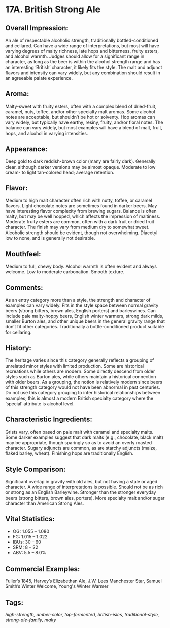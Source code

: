 # 17A. British Strong Ale

## Overall Impression: 

An ale of respectable alcoholic strength, traditionally bottled-conditioned and cellared. Can have a wide range of interpretations, but most will have varying degrees of malty richness, late hops and bitterness, fruity esters, and alcohol warmth. Judges should allow for a significant range in character, as long as the beer is within the alcohol strength range and has an interesting ‘British’ character, it likely fits the style. The malt and adjunct flavors and intensity can vary widely, but any combination should result in an agreeable palate experience.

## Aroma: 

Malty-sweet with fruity esters, often with a complex blend of dried-fruit, caramel, nuts, toffee, and/or other specialty malt aromas. Some alcohol notes are acceptable, but shouldn’t be hot or solventy. Hop aromas can vary widely, but typically have earthy, resiny, fruity, and/or floral notes. The balance can vary widely, but most examples will have a blend of malt, fruit, hops, and alcohol in varying intensities.

## Appearance: 

Deep gold to dark reddish-brown color (many are fairly dark). Generally clear, although darker versions may be almost opaque. Moderate to low cream- to light tan-colored head; average retention.

## Flavor: 

Medium to high malt character often rich with nutty, toffee, or caramel flavors. Light chocolate notes are sometimes found in darker beers. May have interesting flavor complexity from brewing sugars. Balance is often malty, but may be well hopped, which affects the impression of maltiness. Moderate fruity esters are common, often with a dark fruit or dried fruit character. The finish may vary from medium dry to somewhat sweet. Alcoholic strength should be evident, though not overwhelming. Diacetyl low to none, and is generally not desirable. 

## Mouthfeel: 

Medium to full, chewy body. Alcohol warmth is often evident and always welcome. Low to moderate carbonation. Smooth texture.

## Comments: 

As an entry category more than a style, the strength and character of examples can vary widely. Fits in the style space between normal gravity beers (strong bitters, brown ales, English porters) and barleywines. Can include pale malty-hoppy beers, English winter warmers, strong dark milds, smaller Burton ales, and other unique beers in the general gravity range that don’t fit other categories. Traditionally a bottle-conditioned product suitable for cellaring.

## History: 

The heritage varies since this category generally reflects a grouping of unrelated minor styles with limited production. Some are historical recreations while others are modern. Some directly descend from older styles such as Burton ales, while others maintain a historical connection with older beers. As a grouping, the notion is relatively modern since beers of this strength category would not have been abnormal in past centuries. Do not use this category grouping to infer historical relationships between examples; this is almost a modern British specialty category where the ‘special’ attribute is alcohol level. 

## Characteristic Ingredients: 

Grists vary, often based on pale malt with caramel and specialty malts. Some darker examples suggest that dark malts (e.g., chocolate, black malt) may be appropriate, though sparingly so as to avoid an overly roasted character. Sugary adjuncts are common, as are starchy adjuncts (maize, flaked barley, wheat). Finishing hops are traditionally English. 

## Style Comparison: 

Significant overlap in gravity with old ales, but not having a stale or aged character. A wide range of interpretations is possible. Should not be as rich or strong as an English Barleywine. Stronger than the stronger everyday beers (strong bitters, brown ales, porters). More specialty malt and/or sugar character than American Strong Ales.

## Vital Statistics:	

- OG:	1.055 – 1.080
- FG:	1.015 – 1.022
- IBUs:	30 – 60	
- SRM:	8 – 22	
- ABV:	5.5 – 8.0% 

## Commercial Examples: 

Fuller’s 1845, Harvey’s Elizabethan Ale, J.W. Lees Manchester Star, Samuel Smith’s Winter Welcome, Young's Winter Warmer

## Tags: 

_high-strength, amber-color, top-fermented, british-isles, traditional-style, strong-ale-family, malty_
